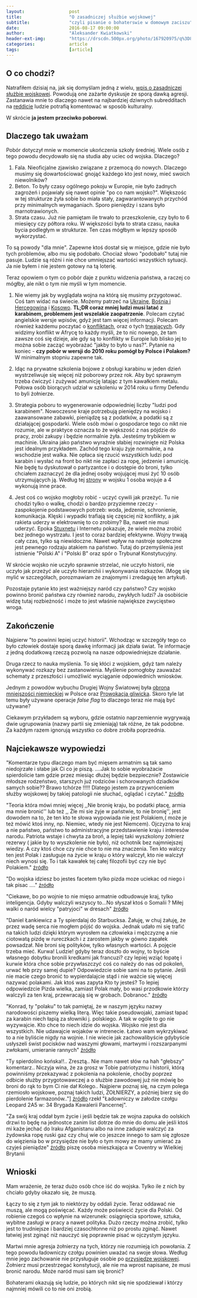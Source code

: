 ```yaml
---
layout:                 post
title:                  "O zasadniczej służbie wojskowej"
subtitle:               "czyli pisanie o bohaterswie w domowym zaciszu"
date:                   2016-08-17 09:00:00
author:                 "Aleksander Kwiatkowski"
header-ext-img:         "https://drscdn.500px.org/photo/167920975/q%3D80_m%3D2000/a20ed066eec5b4095e1df039ce01b0cd"
categories:             article
tags:                   [article]
---
```


[wiki-stuxnet]: https://pl.wikipedia.org/wiki/Stuxnet
[wiki-przysiega]: https://pl.wikipedia.org/wiki/Przysi%C4%99ga_wojskowa#W_Polsce
[fejs]: https://www.facebook.com/noszkurwamac/photos/a.426768790205.369963.426279270205/10158093582885206/?type=3&theater

O co chodzi?
------------

Natrafiłem dzisiaj na, jak się domyślam jedną z wielu, [wpis o zasadniczej
służbie wojskowej][fejs]. Powodują one zażarte dyskusje ze sporą dawką agresji. Zastanawia
mnie to dlaczego nawet na najbardziej dziwnych subredditach na [reddicie](https://www.reddit.com)
ludzie potrafią komentować w sposób kulturalny.

W skrócie **ja jestem przeciwko poborowi**.

Dlaczego tak uważam
-------------------

Pobór dotyczył mnie w momencie ukończenia szkoły średniej. Wiele osób z tego
powodu decydowało się na studia aby uciec od wojska. Dlaczego?

1. Fala. Nieoficjalne zjawisko związane z przemocą do nowych. Dlaczego musimy się
   dowartościować gnojąć każdego kto jest nowy, mieć swoich niewolników?
2. Beton. To były czasy ogólnego pokoju w Europie, nie było żadnych zagrożeń i
   pojawiały się nawet opinie "po co nam wojsko?". Większośc w tej strukturze żyła sobie
   bo miała stały, zagwarantowanych przychód przy minimalnych wymaganiach.
   Sporo pieniędzy i szans było marnotrawionych.
3. Strata czasu. Już nie pamiętam ile trwało to przeszkolenie, czy było to 6 miesięcy
   czy półtora roku. W większości była to strata czasu, nauka bycia podległym
   w strukturze. Ten czas mógłbym w lepszy sposób wykorzystać.

To są powody "dla mnie". Zapewne ktoś dostał się w miejsce, gdzie nie było tych
problemów, albo mu się podobało. Chociaż słowo "podobało" tutaj nie pasuje.
Ludzie są różni i nie chce umniejszać wartości wszystkich sytuacji. Ja nie byłem i
nie jestem gotowy na tą loterię.

Teraz opowiem o tym co pobór daje z punktu widzenia państwa, a raczej co
mógłby, ale nikt o tym nie myśli w tym momencie.

1.  Nie wiemy jak by wyglądała wojna na którą się musimy przygotować. Coś tam
    widać na świecie. Możemy patrzeć na [Ukrainę](https://pl.wikipedia.org/wiki/Konflikt_na_wschodniej_Ukrainie),
    [Bośnia i Hercegowina](https://pl.wikipedia.org/wiki/Wojna_w_Bo%C5%9Bni_i_Hercegowinie) i
    [Kosowo](https://en.wikipedia.org/wiki/Kosovo_War). **TL;DR coraz mniej ludzi
    musi latać z karabinem, problemem jest wszelakie zaopatrzenie**. Polecam czytać
    angielskie wersje wpisów, gdyż jest tam więcej informacji.
    Polecam również każdemu poczytać o [konfliktach](https://en.wikipedia.org/wiki/Category:Lists_of_wars_by_date),
    oraz o tych [trwających](https://en.wikipedia.org/wiki/List_of_ongoing_armed_conflicts).
    Gdy widzimy konflikt w Afrycę to każdy myśli, że to nic nowego, że tam zawsze coś się dzieje,
    ale gdy są to konflikty w Europie lub blisko jej to można sobie zacząć wyobrażać
    "jakby to było u nas?". Pytanie na koniec - **czy pobór w wersji do 2010 roku pomógł
    by Polsce i Polakom?** W minimalnym stopniu zapewne tak.        

2.  Idąc na prywatne szkolenia bojowe z obsługi karabinu w jeden dzień wystrzeliwuje się
    więcej niż poborowy przez rok. Aby być sprawnym trzeba ćwiczyć i zużywać amunicję
    latając z tym kawałkiem metalu. Połowa osób biorących udział w szkoleniu w 2014
    roku u firmy Defendu to byli żołnierze.

3.  Strategia poboru to wygenerowanie odpowiedniej liczby "ludzi pod karabinem".
    Nowoczesne kraje potrzebują pieniędzy na wojsko i zaawansowane zabawki, pieniądzę
    są z podatków, a podatki są z działającej gospodarki. Wiele osób mówi o gospodarce
    tego co nikt nie rozumie,
    ale w praktyce oznacza to że większość z nas pójdzie do pracy, zrobi zakupy i
    będzie normalnie żyła. Jesteśmy trybikiem w machinie.
    Ukraina jako państwo wyraźnie słabiej rozwinięte niż
    Polska jest idealnym przykładem. Zachód tego kraju żyje normalnie, a na wschodzie jest
    walka. Nie opłaca się rzucić wszystkich ludzi pod karabin i wysłać na front
    bo nikt nie zapłaci za ropę, jedzenie i amunicję. Nie będę tu dyskutował o
    partyzantce i o dostępie do broni, tylko chciałem zaznaczyć że dla jednej
    osoby wojującej musi żyć 10 osób utrzymujących ją. Według tej
    [strony](http://www.military.com/join-armed-forces/military-myths.html) w wojsku
    1 osoba wojuje a 4 wykonują inne prace.

4.  Jest coś co wojsko mogłoby robić - uczyć cywili jak przeżyć. Tu nie chodzi
    tylko o walkę, chodzi o bardzo przyziemne rzeczy - zaspokojenie podstawowych
    potrzeb: woda, jedzenie, schronienie,
    komunikacja. Klęski i wypadki trafiają się częsciej niż konflikty, a jak rakieta
    uderzy w elektrownię to co zrobimy? Ba, nawet nie musi uderzyć. Epoka
    [Stuxnetu][wiki-stuxnet] i Internetu pokazuje, że wiele można zrobić bez
    jednego wystrzału. I jest to coraz bardziej efektywne. Wojny trwają cały czas,
    tylko są niewidoczne. Nawet wpływ na nastroje społeczne jest pewnego rodzaju
    atakiem na państwo. Tutaj do przemyślenia jest istnienie "Polski A" i "Polski B" oraz
    spór o Trybunał Konstytucyjny.


W skrócie wojsko nie uczyło sprawnie strzelać, nie uczyło historii, nie uczyło jak przeżyć
ale uczyło hierarchii i wykonywania rozkazów. (Mogę się mylić w szczegółach, porozmawiam
ze znajomymi i zredaguję ten artykuł).

Pozostaje pytanie kto jest ważniejszy naród czy państwo? Czy wojsko powinno bronić
państwa czy również narodu, zwykłych ludzi? Ja osobiście widzę tutaj rozbieżność
i może to jest właśnie największe zwycięstwo wroga.

Zakończenie
-----------

Najpierw "to powinni lepiej uczyć historii". Wchodząc w szczegóły tego co było
człowiek dostaje
sporą dawkę informacji jak działa świat. Te informacje z jedną dodatkową rzeczą
pozwolą na nasze odpowiedniejsze działanie.

Druga rzecz to nauka myślenia. To się kłóci z wojskiem, gdyż tam należy
wykonywać rozkazy bez zastanowienia. Myślenie pomogłoby zauważać schematy z
przeszłości i umożliwić wyciąganie odpowiednich wniosków.

[wiki-2ww-casus]: https://pl.wikipedia.org/wiki/Kampania_wrze%C5%9Bniowa#Casus_belli
[wiki-gliwice-false-flag]: https://pl.wikipedia.org/wiki/Prowokacja_gliwicka

Jednym z powodów wybuchu Drugiej Wojny Światowej była [obrona mniejszości
niemieckiej][wiki-2ww-casus] w Polsce oraz [Prowokacja gliwicka][wiki-gliwice-false-flag].
Skoro tyle lat temu były używane operacje *false flag* to dlaczego teraz nie mają
być używane?

Ciekawym przykładem są wyboru, gdzie ostatnio naprzemiennie wygrywają dwie ugrupowania
(nazwy partii się zmieniają)
tak różne, że tak podobne. Za każdym razem ignorują wszystko co dobre zrobiła poprzednia.

Najciekawsze wypowiedzi
-----------------------

"Komentarze typu dlaczego mam być mięsem armatnim są tak samo niedojrzałe i słabe jak Ci co je piszą. ....Jak to sobie wyobrażacie spierdolicie tam gdzie przez miesiąc dłużej będzie bezpiecznie? Zostawicie młodsze rodzeństwo, starszych już rodziców i schorowanych dziadków samych sobie?? Brawo tchórze !!!!! Dlatego jestem za przywróceniem służby wojskowej by takiej patologii nie słuchać, oglądać i czytać." [źródło](https://www.facebook.com/noszkurwamac/photos/a.426768790205.369963.426279270205/10158093582885206/?type=3&comment_id=10158094041040206&comment_tracking=%7B%22tn%22%3A%22R1%22%7D)

"Teoria która mówi mniej więcej ,,Nie bronię kraju, bo podatki płacę, armia ma mnie bronić'' lub też ,, Żle mi sie żyje w państwie, to nie bronię'', jest dowodem na to, że ten kto te słowa wypowiada nie jest Polakiem,( może je też mówić ktoś inny, np. Niemiec, wtedy nie jest Niemcem). Ojczyzna to kraj a nie państwo, państwo to administracyjne przedstawienie kraju i interesów narodu. Patriota wstaje i chwyta za broń, a lepiej taki wyszkolony żołnierz rezerwy ( jakie by to wyszkolenie nie było), niż ochotnik bez najmniejszej wiedzy. A czy ktoś chce czy nie chce to nie ma znaczenia. Ten kto walczy ten jest Polak i zasługuje na życie w kraju o który walczył, kto nie walczył niech wynosi się. To i tak kawałek tej całej filozofii być czy nie być Polakiem." [źródło](https://www.facebook.com/noszkurwamac/photos/a.426768790205.369963.426279270205/10158093582885206/?type=3&comment_id=10158093623070206&reply_comment_id=10158093931585206&comment_tracking=%7B%22tn%22%3A%22R9%22%7D)

"Do wojska idziesz bo jestes facetem tylko pizda moze uciekac od niego i tak pisac ...." [źródło](https://www.facebook.com/noszkurwamac/photos/a.426768790205.369963.426279270205/10158093582885206/?type=3&comment_id=10158093623070206&reply_comment_id=10158093933935206&comment_tracking=%7B%22tn%22%3A%22R9%22%7D)

"Ciekawe, bo po wojnie to nie mięso armatnie odbudowuje kraj, tylko inteligencja. Gdyby walczyli wszyscy to...No słyszał ktoś o Somalii ? Miłej walki o naród wielcy "patryjoci" w dresach" [źródło](https://www.facebook.com/noszkurwamac/photos/a.426768790205.369963.426279270205/10158093582885206/?type=3&comment_id=10158093623070206&reply_comment_id=10158094047265206&comment_tracking=%7B%22tn%22%3A%22R9%22%7D)

"Daniel Łankiewicz a Ty spierdalaj do Starbucksa. Żałuję, w chuj żałuję, że przez wadę serca nie mogłem pójść do wojska. Jednak udało mi się trafić na takich ludzi dzięki którym wyrosłem na człowieka i mężczyznę a nie ciotowatą pizdę w rureczkach i z zarostem jakby w gówno zapałek powsadzał. Nie broni się polityków, tylko własnych wartości. A pojęcie trzeba mieć. Kurwa! Ludzie! gdyby teraz doszło do wojny, to byście własnego dobytku bronili kredkami jak francuzi? czy lepiej wziąć łopatę i kurwie która chce sobie przywłaszczyć coś co należy do nas od pokoleń, urwać łeb przy samej dupie? Odpowiedzcie sobie sami na to pytanie. Jeśli nie macie czego bronić to wypierdalajcie stąd i nie ważcie się więcej nazywać polakami. Jak ktoś was zapyta Kto ty jesteś? To lepiej odpowiedzcie Pizda wielka, zamiast Polak mały, bo wasi przodkowie którzy walczyli za ten kraj, przewracają się w grobach. Dobranoc." [źródło](https://www.facebook.com/noszkurwamac/photos/a.426768790205.369963.426279270205/10158093582885206/?type=3&comment_id=10158093623070206&reply_comment_id=10158094142505206&comment_tracking=%7B%22tn%22%3A%22R9%22%7D)

"Konrad, ty "polaku" to tak pamiętaj, że w naszym języku nazwy narodowości piszemy wielką literą. Więc takie pseudowojaki, zamiast łapać za karabin niech łapią za słowniki j. polskiego. A tak w ogóle to go nie wyzywajcie. Kto chce to niech idzie do wojska. Wojsko nie jest dla wszystkich. Nie udawajcie wojaków w intrenecie. Łatwo wam wykrzykiwać to a nie byliście nigdy na wojnie. I nie wiecie jak zachowalibyście gdybyście usłyszeli świst pocisków nad waszymi głowami, martwymi i rozszarpanymi zwłokami, umieranie rannych" [źródło](https://www.facebook.com/noszkurwamac/photos/a.426768790205.369963.426279270205/10158093582885206/?type=3&comment_id=10158093623070206&reply_comment_id=10158094488365206&comment_tracking=%7B%22tn%22%3A%22R9%22%7D)

"Ty spierdolino końska!!.. Zresztą.. Nie mam nawet słów na hah "głebszy" komentarz.. Niczyja wina, że za grosz w Tobie patriotyzmu i historii, którą powinniśmy przekazywać z pokolenia na pokolenie, choćby poprzez odbicie służby przygotowawczej a o służbie zawodowej już nie mówię bo broni do rąk to bym Ci nie dał Kolego.. Najpierw poznaj się, na czym polega rzemiosło wojskowe, poznaj takich ludzi, ŻOŁNIERZY, a później bierz się do pierdolenie farmazonów.."] [źródło](https://www.facebook.com/noszkurwamac/photos/a.426768790205.369963.426279270205/10158093582885206/?type=3&comment_id=10158093623070206&reply_comment_id=10158095289335206&comment_tracking=%7B%22tn%22%3A%22R9%22%7D)
rzekł "Ładowniczy w załodze czołgu Leopard 2A5 w: 34 Brygada Kawalerii Pancernej".

"Za swój kraj oddał bym życie i jeśli będzie tak ze wojna zapuka do oolskich drzwi to będę na jednostce zanim list dotrze do mnie do domu ale jeśli ktoś mi każe jechać do Iraku Afganistanu albo na inne zadupie walczyć za żydowska ropę ruski gaz czy chuj wie co jeszcze innego to sam się zgłosze do więzienia bo w przysiędze nie było o tym mowy ze mamy umierać za czyjeś pieniądze" [źródło](https://www.facebook.com/noszkurwamac/photos/a.426768790205.369963.426279270205/10158093582885206/?type=3&comment_id=10158093623070206&reply_comment_id=10158101375175206&comment_tracking=%7B%22tn%22%3A%22R9%22%7D) piszę osoba mieszkająca w Coventry w Wielkiej Brytanii

Wnioski
-------

Mam wrażenie, że teraz dużo osób chce iść do wojska. Tylko ile z nich by chciało gdyby
okazało się, że muszą.

Łączy to się z tym jak to niektórzy by oddali życie. Teraz oddawać nie muszą, ale mogą
poświęcać. Każdy może poświecić życie dla Polski. Od robienie czegoś co wpłynie na
wizerunek: osiągnięcia sportowe, sztuka, wybitne zasługi w pracy a nawet polityka.
Dużo rzeczy można zrobić, tylko jest to trudniejsze i bardziej czasochłonne niż
po prostu zginąć. Nawet łatwiej jest zginąć niż nauczyć się poprawnie pisać w
ojczystym języku.

Martwi mnie agresja żołnierzy na tych, którzy nie rozumieją ich powołania. Z tego
powodu ładowniczy czołgu powinien uważać na swoje słowa. Według mnie jego
zachowanie nie przysługuje osobie po [przysiędze wojskowej][wiki-przysiega].
Żołnierz musi przestrzegać konstytucji, ale nie ma wprost napisane, że musi
bronić narodu. Może naród musi sam się bronić?

Bohaterami okazują się ludzie, po których nikt się nie spodziewał i którzy
najmniej mówili co to nie oni zrobią.
